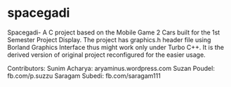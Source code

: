 # spacegadi
Spacegadi- A C project based on the Mobile Game 2 Cars built for the 1st Semester Project Display.
The project has graphics.h header file using Borland Graphics Interface thus might work only under Turbo C++. 
It is the derived version of original project reconfigured for the easier usage.

Contributors:
Sunim Acharya: aryaminus.wordpress.com
Suzan Poudel: fb.com/p.suzzu
Saragam Subedi: fb.com/saragam111
